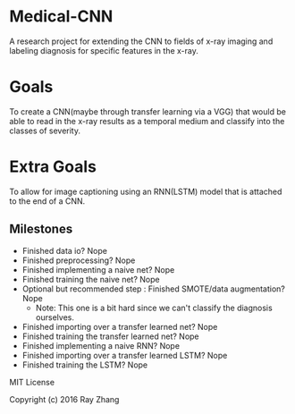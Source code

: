 # Medical-CNN
A research project for extending the CNN to fields of x-ray imaging and labeling diagnosis for specific features in the x-ray.

# Goals #
To create a CNN(maybe through transfer learning via a VGG) that would be able to read in the x-ray results as a temporal medium and classify into the classes
of severity.

# Extra Goals #
To allow for image captioning using an RNN(LSTM) model that is attached to the end of a CNN.

## Milestones ##
- Finished data io? Nope
- Finished preprocessing? Nope
- Finished implementing a naive net? Nope
- Finished training the naive net? Nope
- Optional but recommended step : Finished SMOTE/data augmentation? Nope
  - Note: This one is a bit hard since we can't classify the diagnosis ourselves.
- Finished importing over a transfer learned net? Nope
- Finished training the transfer learned net? Nope
- Finished implementing a naive RNN? Nope
- Finished importing over a transfer learned LSTM? Nope
- Finished training the LSTM? Nope

MIT License

Copyright (c) 2016 Ray Zhang
